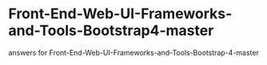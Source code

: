 # Front-End-Web-UI-Frameworks-and-Tools-Bootstrap4-master
answers for Front-End-Web-UI-Frameworks-and-Tools-Bootstrap-4-master
